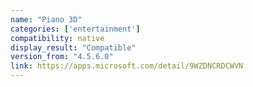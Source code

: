 ```yaml
---
name: "Piano 3D"
categories: ['entertainment']
compatibility: native
display_result: "Compatible"
version_from: "4.5.6.0"
link: https://apps.microsoft.com/detail/9WZDNCRDCWVN
---
```

